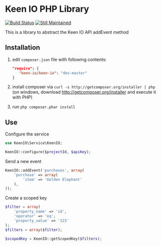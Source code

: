 Keen IO PHP Library
================================
[![Build Status](https://travis-ci.org/keenlabs/KeenClient-PHP.png)](https://travis-ci.org/keenlabs/KeenClient-PHP.png)
[![Still Maintained](http://stillmaintained.com/images/maintained.png)](http://stillmaintained.com/keenlabs/KeenClient-PHP)

This is a library to abstract the Keen IO API addEvent method

Installation
------------
  1. edit `composer.json` file with following contents:

     ```json
     "require": {
        "keen-io/keen-io": "dev-master"
     }
     ```
  2. install composer via `curl -s http://getcomposer.org/installer | php` (on windows, download
     http://getcomposer.org/installer and execute it with PHP)
  3. run `php composer.phar install`

Use
---
Configure the service
```php
use KeenIO\Service\KeenIO;

KeenIO::configure($projectId, $apiKey);
```

Send a new event
```php
KeenIO::addEvent('purchases', array(
    'purchase' => array(
        'item' => 'Golden Elephant'
    ),
));
```

Create a scoped key
```php
$filter = array(
    'property_name' => 'id', 
    'operator' => 'eq', 
    'property_value' => '123'
);
$filters = array($filter);

$scopedKey = KeenIO::getScopedKey($filters);
```

